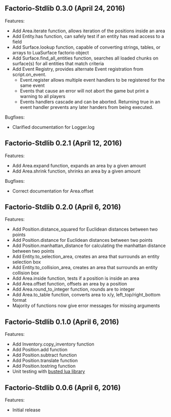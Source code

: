 ## Factorio-Stdlib 0.3.0 (April 24, 2016)

Features:

  - Add Area.iterate function, allows iteration of the positions inside an area
  - Add Entity.has function, can safely test if an entity has read access to a field
  - Add Surface.lookup function, capable of converting strings, tables, or arrays to LuaSurface factorio object
  - Add Surface.find_all_entities function, searches all loaded chunks on surface(s) for all entities that match criteria
  - Add Event Registry, provides alternate Event registration from script.on_event.
    - Event.register allows multiple event handlers to be registered for the same event
    - Events that cause an error will not abort the game but print a warning to all players
    - Events handlers cascade and can be aborted. Returning true in an event handler prevents any later handers from being executed.

Bugfixes:

  - Clarified documentation for Logger.log

## Factorio-Stdlib 0.2.1 (April 12, 2016)

Features:

  - Add Area.expand function, expands an area by a given amount
  - Add Area.shrink function, shrinks an area by a given amount

Bugfixes:
  - Correct documentation for Area.offset

## Factorio-Stdlib 0.2.0 (April 6, 2016)

Features:

  - Add Position.distance_squared for Euclidean distances between two points
  - Add Position.distance for Euclidean distances between two points
  - Add Position.manhattan_distance for calculating the manhattan distance between two points
  - Add Entity.to_selection_area, creates an area that surrounds an entity selection box
  - Add Entity.to_collision_area, creates an area that surrounds an entity collision box
  - Add Area.inside function, tests if a position is inside an area
  - Add Area.offset function, offsets an area by a position
  - Add Area.round_to_integer function, rounds are to integer
  - Add Area.to_table function, converts area to x/y, left_top/right_bottom format
  - Majority of functions now give error messages for missing arguments

## Factorio-Stdlib 0.1.0 (April 6, 2016)

Features:

  - Add Inventory.copy_inventory function
  - Add Position.add function
  - Add Position.subtract function
  - Add Position.translate function
  - Add Position.tostring function
  - Unit testing with [busted lua library](http://olivinelabs.com/busted)

## Factorio-Stdlib 0.0.6 (April 6, 2016)

Features:

  - Initial release
